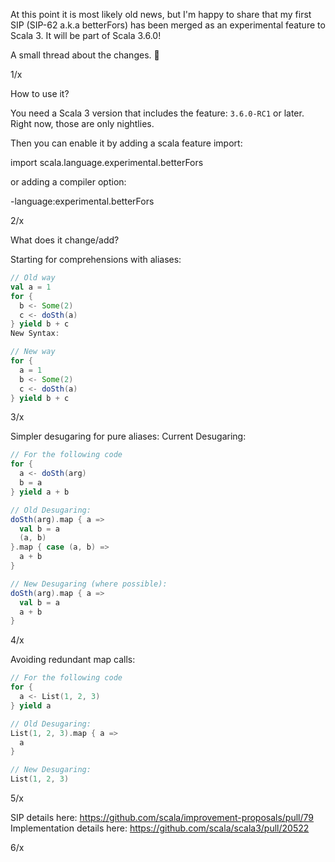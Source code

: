 At this point it is most likely old news, but I'm happy to share that my first SIP (SIP-62 a.k.a betterFors) has been merged as an experimental feature to Scala 3. It will be part of Scala 3.6.0!

A small thread about the changes. 🧵

1/x

How to use it?

You need a Scala 3 version that includes the feature: `3.6.0-RC1` or later. Right now, those are only nightlies.

Then you can enable it by adding a scala feature import:

import scala.language.experimental.betterFors

or adding a compiler option:

-language:experimental.betterFors

2/x

What does it change/add?

Starting for comprehensions with aliases:

```scala
// Old way
val a = 1
for {
  b <- Some(2)
  c <- doSth(a)
} yield b + c
New Syntax:

// New way
for {
  a = 1
  b <- Some(2)
  c <- doSth(a)
} yield b + c
```

3/x

Simpler desugaring for pure aliases:
Current Desugaring:

```scala
// For the following code
for {
  a <- doSth(arg)
  b = a
} yield a + b

// Old Desugaring:
doSth(arg).map { a =>
  val b = a
  (a, b)
}.map { case (a, b) =>
  a + b
}

// New Desugaring (where possible):
doSth(arg).map { a =>
  val b = a
  a + b
}
```

4/x


Avoiding redundant map calls:

```scala
// For the following code
for {
  a <- List(1, 2, 3)
} yield a

// Old Desugaring:
List(1, 2, 3).map { a =>
  a
}

// New Desugaring:
List(1, 2, 3)
```

5/x

SIP details here: https://github.com/scala/improvement-proposals/pull/79
Implementation details here: https://github.com/scala/scala3/pull/20522

6/x